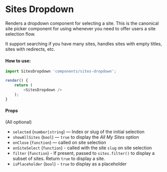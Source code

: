 Sites Dropdown
==============

Renders a dropdown component for selecting a site. This is the canonical site picker component for using whenever you need to offer users a site selection flow.

It support searching if you have many sites, handles sites with empty titles, sites with redirects, etc.

#### How to use:

```js
import SitesDropdown 'components/sites-dropdown';

render() {
	return (
		<SitesDropdown />
	);
}
```

#### Props

(All optional)
* `selected` (`number|string`) — Index or slug of the initial selection
* `showAllSites` (`bool`) — `true` to display the _All My Sites_ option
* `onClose` (`function`) — called on site selection
* `onSiteSelect` (`function`) - called with the site `slug` on site selection
* `filter` (`function`) - If present, passed to `sites.filter()` to display a subset of sites. Return `true` to display a site.
* `isPlaceholder` (`bool`) - `true` to display as a placeholder


